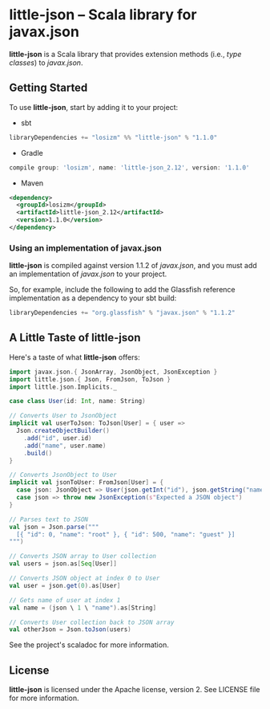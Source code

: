 # little-json &ndash; Scala library for javax.json

**little-json** is a Scala library that provides extension methods (i.e., _type classes_)
to _javax.json_.

## Getting Started
To use **little-json**, start by adding it to your project:

* sbt
```scala
libraryDependencies += "losizm" %% "little-json" % "1.1.0"
```
* Gradle
```groovy
compile group: 'losizm', name: 'little-json_2.12', version: '1.1.0'
```
* Maven
```xml
<dependency>
  <groupId>losizm</groupId>
  <artifactId>little-json_2.12</artifactId>
  <version>1.1.0</version>
</dependency>
```

### Using an implementation of javax.json
**little-json** is compiled against version 1.1.2 of _javax.json_, and you must
add an implementation of _javax.json_ to your project.

So, for example, include the following to add the Glassfish reference
implementation as a dependency to your sbt build:

```scala
libraryDependencies += "org.glassfish" % "javax.json" % "1.1.2"
```

## A Little Taste of little-json
Here's a taste of what **little-json** offers:

```scala
import javax.json.{ JsonArray, JsonObject, JsonException }
import little.json.{ Json, FromJson, ToJson }
import little.json.Implicits._

case class User(id: Int, name: String)

// Converts User to JsonObject
implicit val userToJson: ToJson[User] = { user =>
  Json.createObjectBuilder()
    .add("id", user.id)
    .add("name", user.name)
    .build()
}

// Converts JsonObject to User
implicit val jsonToUser: FromJson[User] = {
  case json: JsonObject => User(json.getInt("id"), json.getString("name"))
  case json => throw new JsonException(s"Expected a JSON object")
}

// Parses text to JSON
val json = Json.parse("""
  [{ "id": 0, "name": "root" }, { "id": 500, "name": "guest" }]
""")

// Converts JSON array to User collection
val users = json.as[Seq[User]]

// Converts JSON object at index 0 to User
val user = json.get(0).as[User]

// Gets name of user at index 1
val name = (json \ 1 \ "name").as[String]

// Converts User collection back to JSON array
val otherJson = Json.toJson(users)
```

See the project's scaladoc for more information.

## License
**little-json** is licensed under the Apache license, version 2. See LICENSE
file for more information.
